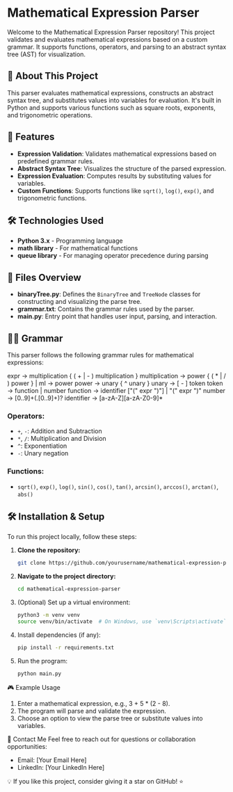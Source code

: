 # Mathematical Expression Parser

Welcome to the Mathematical Expression Parser repository! This project validates and evaluates mathematical expressions based on a custom grammar. It supports functions, operators, and parsing to an abstract syntax tree (AST) for visualization.

## 🚀 About This Project
This parser evaluates mathematical expressions, constructs an abstract syntax tree, and substitutes values into variables for evaluation. It's built in Python and supports various functions such as square roots, exponents, and trigonometric operations.

## 🎨 Features
- **Expression Validation**: Validates mathematical expressions based on predefined grammar rules.
- **Abstract Syntax Tree**: Visualizes the structure of the parsed expression.
- **Expression Evaluation**: Computes results by substituting values for variables.
- **Custom Functions**: Supports functions like `sqrt()`, `log()`, `exp()`, and trigonometric functions.

## 🛠️ Technologies Used
- **Python 3.x** - Programming language
- **math library** - For mathematical functions
- **queue library** - For managing operator precedence during parsing

## 📂 Files Overview
- **binaryTree.py**: Defines the `BinaryTree` and `TreeNode` classes for constructing and visualizing the parse tree.
- **grammar.txt**: Contains the grammar rules used by the parser.
- **main.py**: Entry point that handles user input, parsing, and interaction.

## 🧑‍💻 Grammar

This parser follows the following grammar rules for mathematical expressions:

expr -> multiplication { ( + | - ) multiplication } multiplication -> power { ( * | / ) power } | ml -> power power -> unary { ^ unary } unary -> [ - ] token token -> function | number function -> identifier ["(" expr ")"] | "(" expr ")" number -> [0..9]+(.[0..9]+)? identifier -> [a-zA-Z][a-zA-Z0-9]*


### Operators:
- `+`, `-`: Addition and Subtraction
- `*`, `/`: Multiplication and Division
- `^`: Exponentiation
- `-`: Unary negation

### Functions:
- `sqrt()`, `exp()`, `log()`, `sin()`, `cos()`, `tan()`, `arcsin()`, `arccos()`, `arctan()`, `abs()`

## 🛠️ Installation & Setup
To run this project locally, follow these steps:

1. **Clone the repository:**
   ```sh
   git clone https://github.com/yourusername/mathematical-expression-parser.git

2. **Navigate to the project directory:**
   ```sh
   cd mathematical-expression-parser
3. (Optional) Set up a virtual environment:
   ```sh
   python3 -m venv venv
   source venv/bin/activate  # On Windows, use `venv\Scripts\activate`
4. Install dependencies (if any):
   ```sh
   pip install -r requirements.txt
5. Run the program:
   ```sh
   python main.py

🎮 Example Usage
1. Enter a mathematical expression, e.g., 3 + 5 * (2 - 8).
2. The program will parse and validate the expression.
4. Choose an option to view the parse tree or substitute values into variables.

📩 Contact Me
Feel free to reach out for questions or collaboration opportunities:
* Email: [Your Email Here]
* LinkedIn: [Your LinkedIn Here]
  
💡 If you like this project, consider giving it a star on GitHub! ⭐
